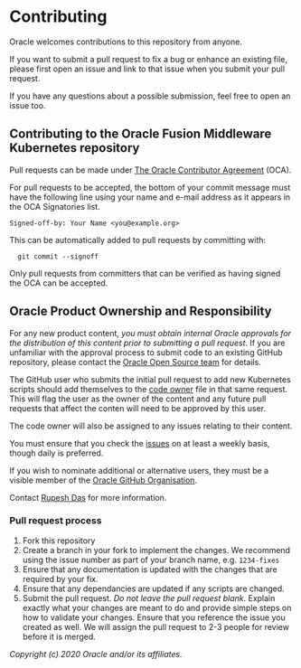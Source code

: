 # Contributing
Oracle welcomes contributions to this repository from anyone.

If you want to submit a pull request to fix a bug or enhance an existing file, please first open an issue and link to that issue when you submit your pull request.

If you have any questions about a possible submission, feel free to open an issue too.

## Contributing to the Oracle Fusion Middleware Kubernetes repository

Pull requests can be made under [The Oracle Contributor Agreement](https://www.oracle.com/technetwork/community/oca-486395.html) (OCA).

For pull requests to be accepted, the bottom of your commit message must have the following line using your name and e-mail address as it appears in the OCA Signatories list.

```
Signed-off-by: Your Name <you@example.org>
```

This can be automatically added to pull requests by committing with:

```
  git commit --signoff
```

Only pull requests from committers that can be verified as having signed the OCA can be accepted.

## Oracle Product Ownership and Responsibility

For any new product content, *you must obtain internal Oracle approvals for the distribution of this content prior to submitting a pull request*. If you are unfamiliar with the approval process to submit code to an existing GitHub repository, please contact the [Oracle Open Source team](mailto:opensource_ww_grp@oracle.com) for details.

The GitHub user who submits the initial pull request to add new Kubernetes scripts should add themselves to the [code owner](./CODEOWNERS) file in that same request. This will flag the user as the owner of the content and any future pull requests that affect the conten will need to be approved by this user.

The code owner will also be assigned to any issues relating to their content.

You must ensure that you check the [issues](https://github.com/oracle/fmw-kubernetes/issues) on at least a weekly basis, though daily is preferred.

If you wish to nominate additional or alternative users, they must be a visible member of the [Oracle GitHub Organisation](https://github.com/orgs/oracle/people/).

Contact [Rupesh Das](https://github.com/rdas0405) for more information.

### Pull request process

1. Fork this repository
2. Create a branch in your fork to implement the changes. We recommend using the issue number as part of your branch name, e.g. `1234-fixes`
3. Ensure that any documentation is updated with the changes that are required by your fix.
4. Ensure that any dependancies are updated if any scripts are changed.
5. Submit the pull request. *Do not leave the pull request blank*. Explain exactly what your changes are meant to do and provide simple steps on how to validate your changes. Ensure that you reference the issue you created as well.
We will assign the pull request to 2-3 people for review before it is merged.

*Copyright (c) 2020 Oracle and/or its affiliates.*